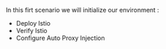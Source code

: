 In this firt scenario we will initialize our environment :
- Deploy Istio
- Verify Istio
- Configure Auto Proxy Injection

